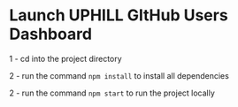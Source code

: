 # Launch UPHILL GItHub Users Dashboard

1 - cd into the project directory

2 - run the command `npm install` to install all dependencies

2 - run the command `npm start` to run the project locally